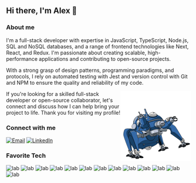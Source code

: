## Hi there, I'm Alex 👋

### About me

I'm a full-stack developer with expertise in JavaScript, TypeScript, Node.js, SQL and NoSQL databases, and a range of frontend technologies like Next, React, and Redux. I'm passionate about creating scalable, high-performance applications and contributing to open-source projects.

With a strong grasp of design patterns, programming paradigms, and protocols, I rely on automated testing with Jest and version control with Git and NPM to ensure the quality and reliability of my code.

<img src='./assets/tachikoma.gif' align='right' >

If you're looking for a skilled full-stack developer or open-source collaborator, let's connect and discuss how I can help bring your project to life. Thank you for visiting my profile!

### Connect with me
[![Email](https://img.shields.io/badge/-Email-red?style=flat-square&logo=mail.ru&logoColor=white&link=mailto:olishevsky.job@gmail.com)](mailto:olishevsky.job@gmail.com)
[![LinkedIn](https://img.shields.io/badge/-LinkedIn-blue?style=flat-square&logo=linkedin&logoColor=white&link=https://linkedin.com/in/olishevskii)](https://linkedin.com/in/olishevskii)


### Favorite Tech
![lab](https://img.shields.io/badge/HTML-black?style=for-the-badge&logo=HTML5)
![lab](https://img.shields.io/badge/PostCSS-black?style=for-the-badge&logo=PostCSS)
![lab](https://img.shields.io/badge/TypeScript-black?style=for-the-badge&logo=Typescript)
![lab](https://img.shields.io/badge/React-black?style=for-the-badge&logo=react)
![lab](https://img.shields.io/badge/Redux-black?style=for-the-badge&logo=redux)
![lab](https://img.shields.io/badge/Next-black?style=for-the-badge&logo=next.js)
![lab](https://img.shields.io/badge/Webpack-black?style=for-the-badge&logo=webpack)
![lab](https://img.shields.io/badge/Node.js-black?style=for-the-badge&logo=node.js)
![lab](https://img.shields.io/badge/Nest-black?style=for-the-badge&logo=nestjs)
![lab](https://img.shields.io/badge/PostgreSQL-black?style=for-the-badge&logo=PostgreSQL)
![lab](https://img.shields.io/badge/Redis-black?style=for-the-badge&logo=Redis)
![lab](https://img.shields.io/badge/Docker-black?style=for-the-badge&logo=Docker)
![lab](https://img.shields.io/badge/Jest-black?style=for-the-badge&logo=Jest)